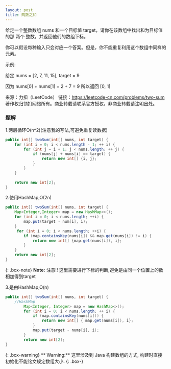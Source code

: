 ```yaml
---
layout: post
title: 两数之和
---
```

给定一个整数数组 nums 和一个目标值 target，请你在该数组中找出和为目标值的那 两个 整数，并返回他们的数组下标。

你可以假设每种输入只会对应一个答案。但是，你不能重复利用这个数组中同样的元素。

示例:

给定 nums = [2, 7, 11, 15], target = 9

因为 nums[0] + nums[1] = 2 + 7 = 9
所以返回 [0, 1]

来源：力扣（LeetCode）
链接：https://leetcode-cn.com/problems/two-sum
著作权归领扣网络所有。商业转载请联系官方授权，非商业转载请注明出处。

### 题解
1.两层循环O(n^2)(注意我的写法,可避免重复读数据)  
```java
public int[] twoSum(int[] nums, int target) {
    for (int i = 0; i < nums.length - 1; ++ i) {
        for (int j = i + 1; j < nums.length; ++ j) {
            if (nums[j] + nums[i] == target) {
                return new int[] {i, j};
            }
        }
    }
    
    return new int[2];
}
```
2.使用HashMap,O(2n)  
```java
public int[] twoSum(int[] nums, int target) {
    Map<Integer,Integer> map = new HashMap<>();
    for (int i = 0; i < nums.length; ++i) {
        map.put(target - num[i], i);
    }
     for (int i = 0; i < nums.length; ++i) {
        if (map.containsKey(nums[i]) && map.get(nums[i]) != i) {
            return new int[] {map.get(nums[i]), i};
        }
    }
    return new int[2];
}
```  

{: .box-note}
**Note:** 注意!! 这里需要进行下标的判断,避免是由同一个位置上的数相加得到target

3.是由HashMap,O(n)
``` java
public int[] twoSum(int[] nums, int target) {
    //HashMap
        Map<Integer, Integer> map = new HashMap<>();
        for (int i = 0; i < nums.length; ++ i) {
            if (map.containsKey(nums[i])) {
                return new int[] { map.get(nums[i]), i};
            }
            map.put(target - nums[i], i);
        }
        return new int[2];
}
```  

{: .box-warning}
** Warning:** 这里涉及到 Java 构建数组的方式, 构建时直接初始化不能铭文规定数组大小.
{: .box-}